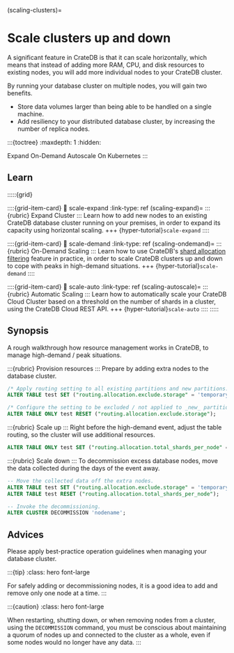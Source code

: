 (scaling-clusters)=

# Scale clusters up and down

A significant feature in CrateDB is that it can scale horizontally, which means
that instead of adding more RAM, CPU, and disk resources to existing nodes, you
will add more individual nodes to your CrateDB cluster.

By running your database cluster on multiple nodes, you will gain two benefits.

- Store data volumes larger than being able to be handled on a single machine.
- Add resiliency to your distributed database cluster, by increasing the number
  of replica nodes.


:::{toctree}
:maxdepth: 1
:hidden:

Expand <expand>
On-Demand <demand>
Autoscale <auto>
On Kubernetes <kubernetes>
:::


## Learn

:::::{grid}

::::{grid-item-card}
:link: scale-expand
:link-type: ref
(scaling-expand)=
:::{rubric} Expand Cluster
:::
Learn how to add new nodes to an existing CrateDB database cluster
running on your premises, in order to expand its capacity using
horizontal scaling.
+++
{hyper-tutorial}`scale-expand`
::::

::::{grid-item-card}
:link: scale-demand
:link-type: ref
(scaling-ondemand)=
:::{rubric} On-Demand Scaling
:::
Learn how to use CrateDB's [shard allocation filtering] feature in
practice, in order to scale CrateDB clusters up and down to cope
with peaks in high-demand situations. 
+++
{hyper-tutorial}`scale-demand`
::::

::::{grid-item-card}
:link: scale-auto
:link-type: ref
(scaling-autoscale)=
:::{rubric} Automatic Scaling
:::
Learn how to automatically scale your CrateDB Cloud Cluster based on a
threshold on the number of shards in a cluster, using the
CrateDB Cloud REST API.
+++
{hyper-tutorial}`scale-auto`
::::
:::::


## Synopsis

A rough walkthrough how resource management works in CrateDB, to manage
high-demand / peak situations.

:::{rubric} Provision resources
:::
Prepare by adding extra nodes to the database cluster.
```sql
/* Apply routing setting to all existing partitions and new partitions. */
ALTER TABLE test SET ("routing.allocation.exclude.storage" = 'temporarynodes');

/* Configure the setting to be excluded / not applied to _new_ partitions. */
ALTER TABLE ONLY test RESET ("routing.allocation.exclude.storage");
```

:::{rubric} Scale up
:::
Right before the high-demand event, adjust the table routing,
so the cluster will use additional resources.
```sql
ALTER TABLE ONLY test SET ("routing.allocation.total_shards_per_node" = 2);
```

:::{rubric} Scale down
:::
To decommission excess database nodes, move the data collected during
the days of the event away.
```sql
-- Move the collected data off the extra nodes.
ALTER TABLE test SET ("routing.allocation.exclude.storage" = 'temporarynodes');
ALTER TABLE test RESET ("routing.allocation.total_shards_per_node");

-- Invoke the decommissioning.
ALTER CLUSTER DECOMMISSION 'nodename';
```


## Advices

Please apply best-practice operation guidelines when managing your database
cluster.

:::{tip}
:class: hero font-large

For safely adding or decommissioning nodes, it is a good idea to
add and remove only one node at a time.
:::

:::{caution}
:class: hero font-large

When restarting, shutting down, or when removing nodes from a cluster, using
the `DECOMMISSION` command, you must be conscious about maintaining a quorum
of nodes up and connected to the cluster as a whole, even if some nodes would
no longer have any data.
:::



<style>
.font-large {
  font-size: large !important;
}
</style>


[how to add new nodes to an existing cluster]: https://community.cratedb.com/t/how-to-add-new-nodes-to-an-existing-cluster/1546
[how to scale CrateDB clusters up and down to cope with peaks in demand]: https://community.cratedb.com/t/scaling-cratedb-clusters-up-and-down-to-cope-with-peaks-in-demand/1314
[shard allocation filtering]: inv:crate-reference#ddl_shard_allocation
